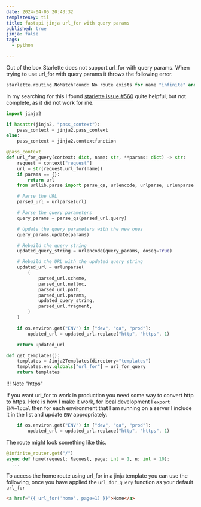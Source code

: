 ```yaml
---
date: 2024-04-05 20:43:32
templateKey: til
title: fastapi jinja url_for with query params
published: true
jinja: false
tags:
  - python

---
```


Out of the box Starlette does not support url_for with query params.  When
trying to use url_for with query params it throws the following error.

``` python
starlette.routing.NoMatchFound: No route exists for name "infinite" and params "page"
```

In my searching for this I found [starlette issue #560](https://github.com/encode/starlette/issues/560) quite helpful, but not complete, as it did not work for me.

``` python
import jinja2

if hasattr(jinja2, "pass_context"):
    pass_context = jinja2.pass_context
else:
    pass_context = jinja2.contextfunction

@pass_context
def url_for_query(context: dict, name: str, **params: dict) -> str:
    request = context["request"]
    url = str(request.url_for(name))
    if params == {}:
        return url
    from urllib.parse import parse_qs, urlencode, urlparse, urlunparse

    # Parse the URL
    parsed_url = urlparse(url)

    # Parse the query parameters
    query_params = parse_qs(parsed_url.query)

    # Update the query parameters with the new ones
    query_params.update(params)

    # Rebuild the query string
    updated_query_string = urlencode(query_params, doseq=True)

    # Rebuild the URL with the updated query string
    updated_url = urlunparse(
        (
            parsed_url.scheme,
            parsed_url.netloc,
            parsed_url.path,
            parsed_url.params,
            updated_query_string,
            parsed_url.fragment,
        )
    )

    if os.environ.get("ENV") in ["dev", "qa", "prod"]:
        updated_url = updated_url.replace("http", "https", 1)

    return updated_url

def get_templates():
    templates = Jinja2Templates(directory="templates")
    templates.env.globals["url_for"] = url_for_query
    return templates
```

!!! Note "https"

  If you want url_for to work in production you need some way to convert http
  to https.  Here is how I make it work, for local development I `export
  ENV=local` then for each environment that I am running on a server I include
  it in the list and update `ENV` appropriately.

  ``` python
      if os.environ.get("ENV") in ["dev", "qa", "prod"]:
          updated_url = updated_url.replace("http", "https", 1)
  ```

The route might look something like this.

``` python
@infinite_router.get("/")
async def home(request: Request, page: int = 1, n: int = 10):
  ...
```

To access the home route using url_for in a jinja template you can use the
following, once you have applied the `url_for_query` function as your default
`url_for`

``` html
<a href="{{ url_for('home', page=1) }}">Home</a>
```
